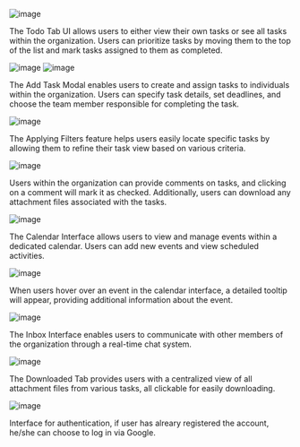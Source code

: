 ![image](https://github.com/user-attachments/assets/5822042a-68e5-48e9-a4b5-eedf2aa8e9c3)

The Todo Tab UI allows users to either view their own tasks or see all tasks within the organization. Users can prioritize tasks by moving them to the top of the list and mark tasks assigned to them as completed.

![image](https://github.com/user-attachments/assets/04dc0a0a-b23d-430e-bba6-6f3a0ac9ceaf)
![image](https://github.com/user-attachments/assets/51cdabe5-430e-437b-a0b6-f56fd495ae32)

The Add Task Modal enables users to create and assign tasks to individuals within the organization. Users can specify task details, set deadlines, and choose the team member responsible for completing the task.

![image](https://github.com/user-attachments/assets/8ef49b4d-a7b4-4697-b5e0-5df7baa49f0c)

The Applying Filters feature helps users easily locate specific tasks by allowing them to refine their task view based on various criteria.

![image](https://github.com/user-attachments/assets/50678aaa-b254-45b7-8e18-10f706551ae0)

Users within the organization can provide comments on tasks, and clicking on a comment will mark it as checked. Additionally, users can download any attachment files associated with the tasks.

![image](https://github.com/user-attachments/assets/51eb7015-de05-4e15-b82b-0bfa0c9e4ec0)

The Calendar Interface allows users to view and manage events within a dedicated calendar. Users can add new events and view scheduled activities.

![image](https://github.com/user-attachments/assets/62c3cf20-d9d0-4e3c-99f5-5c0cb1475917)

When users hover over an event in the calendar interface, a detailed tooltip will appear, providing additional information about the event.

![image](https://github.com/user-attachments/assets/631c73c6-e383-430a-a77d-0b465bf313d7)

The Inbox Interface enables users to communicate with other members of the organization through a real-time chat system.

![image](https://github.com/user-attachments/assets/da8151e1-53a2-4bfc-8f98-c9c818f82b42)

The Downloaded Tab provides users with a centralized view of all attachment files from various tasks, all clickable for easily downloading.

![image](https://github.com/user-attachments/assets/bf588a8d-6e85-41b0-a01a-7377879de029)

Interface for authentication, if user has alreary registered the account, he/she can choose to log in via Google.











